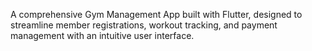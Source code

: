 A comprehensive Gym Management App built with Flutter, designed to streamline member registrations, workout tracking, and payment management with an intuitive user interface.
